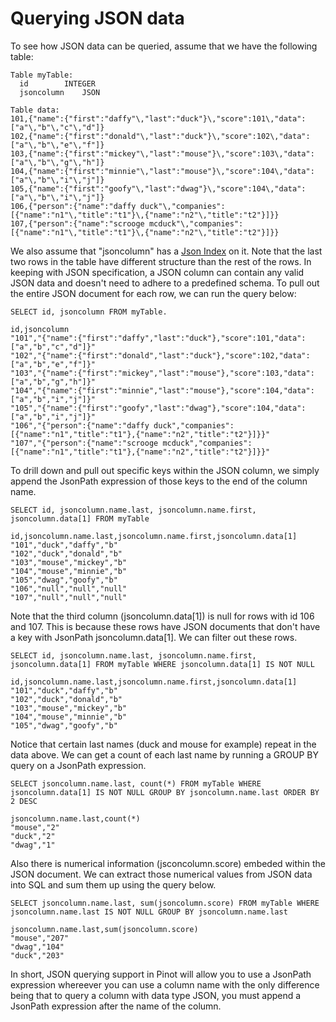 # Querying JSON data

To see how JSON data can be queried, assume that we have the following table:

```text
Table myTable:
  id        INTEGER
  jsoncolumn    JSON 

Table data:
101,{"name":{"first":"daffy"\,"last":"duck"}\,"score":101\,"data":["a"\,"b"\,"c"\,"d"]}
102,{"name":{"first":"donald"\,"last":"duck"}\,"score":102\,"data":["a"\,"b"\,"e"\,"f"]}
103,{"name":{"first":"mickey"\,"last":"mouse"}\,"score":103\,"data":["a"\,"b"\,"g"\,"h"]}
104,{"name":{"first":"minnie"\,"last":"mouse"}\,"score":104\,"data":["a"\,"b"\,"i"\,"j"]}
105,{"name":{"first":"goofy"\,"last":"dwag"}\,"score":104\,"data":["a"\,"b"\,"i"\,"j"]}
106,{"person":{"name":"daffy duck"\,"companies":[{"name":"n1"\,"title":"t1"}\,{"name":"n2"\,"title":"t2"}]}}
107,{"person":{"name":"scrooge mcduck"\,"companies":[{"name":"n1"\,"title":"t1"}\,{"name":"n2"\,"title":"t2"}]}}
```

We also assume that "jsoncolumn" has a [Json Index](https://docs.pinot.apache.org/basics/indexing/json-index) on it. Note that the last two rows in the table have different structure than the rest of the rows. In keeping with JSON specification, a JSON column can contain any valid JSON data and doesn't need to adhere to a predefined schema. To pull out the entire JSON document for each row, we can run the query below:

```text
SELECT id, jsoncolumn FROM myTable.

id,jsoncolumn
"101","{"name":{"first":"daffy","last":"duck"},"score":101,"data":["a","b","c","d"]}"
"102","{"name":{"first":"donald","last":"duck"},"score":102,"data":["a","b","e","f"]}"
"103","{"name":{"first":"mickey","last":"mouse"},"score":103,"data":["a","b","g","h"]}"
"104","{"name":{"first":"minnie","last":"mouse"},"score":104,"data":["a","b","i","j"]}"
"105","{"name":{"first":"goofy","last":"dwag"},"score":104,"data":["a","b","i","j"]}"
"106","{"person":{"name":"daffy duck","companies":[{"name":"n1","title":"t1"},{"name":"n2","title":"t2"}]}}"
"107","{"person":{"name":"scrooge mcduck","companies":[{"name":"n1","title":"t1"},{"name":"n2","title":"t2"}]}}"
```

To drill down and pull out specific keys within the JSON column, we simply append the JsonPath expression of those keys to the end of the column name.

```text
SELECT id, jsoncolumn.name.last, jsoncolumn.name.first, jsoncolumn.data[1] FROM myTable

id,jsoncolumn.name.last,jsoncolumn.name.first,jsoncolumn.data[1]
"101","duck","daffy","b"
"102","duck","donald","b"
"103","mouse","mickey","b"
"104","mouse","minnie","b"
"105","dwag","goofy","b"
"106","null","null","null"
"107","null","null","null"
```

Note that the third column \(jsoncolumn.data\[1\]\) is null for rows with id 106 and 107. This is because these rows have JSON documents that don't have a key with JsonPath jsoncolumn.data\[1\]. We can filter out these rows.

```text
SELECT id, jsoncolumn.name.last, jsoncolumn.name.first, jsoncolumn.data[1] FROM myTable WHERE jsoncolumn.data[1] IS NOT NULL

id,jsoncolumn.name.last,jsoncolumn.name.first,jsoncolumn.data[1]
"101","duck","daffy","b"
"102","duck","donald","b"
"103","mouse","mickey","b"
"104","mouse","minnie","b"
"105","dwag","goofy","b"
```

Notice that certain last names \(duck and mouse for example\) repeat in the data above. We can get a count of each last name by running a GROUP BY query on a JsonPath expression.

```text
SELECT jsoncolumn.name.last, count(*) FROM myTable WHERE jsoncolumn.data[1] IS NOT NULL GROUP BY jsoncolumn.name.last ORDER BY 2 DESC

jsoncolumn.name.last,count(*)
"mouse","2"
"duck","2"
"dwag","1"
```

Also there is numerical information \(jsconcolumn.score\) embeded within the JSON document. We can extract those numerical values from JSON data into SQL and sum them up using the query below.

```text
SELECT jsoncolumn.name.last, sum(jsoncolumn.score) FROM myTable WHERE jsoncolumn.name.last IS NOT NULL GROUP BY jsoncolumn.name.last

jsoncolumn.name.last,sum(jsoncolumn.score)
"mouse","207"
"dwag","104"
"duck","203"
```

In short, JSON querying support in Pinot will allow you to use a JsonPath expression whereever you can use a column name with the only difference being that to query a column with data type JSON, you must append a JsonPath expression after the name of the column.

